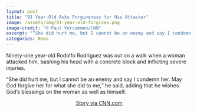 ```yaml
---
layout: post
title: "91 Year-Old Asks Forgiveness for His Attacker"
image: /assets/img/91-year-old-forgives.png
image-credit: "© Paul Vercammen/CNN"
excerpt: "“She did hurt me, but I cannot be an enemy and say I condemn her.”"
categories: News
---
```

<p>Ninety-one year-old Rodolfo Rodriguez was out on a walk when a woman attacked him, bashing his head with a concrete block and inflicting severe injuries.</p>

<p>“She did hurt me, but I cannot be an enemy and say I condemn her. May God forgive her for what she did to me,” he said, adding that he wishes God’s blessings on the woman as well as himself.</p> 

<p align="center"><a href="https://www.cnn.com/2018/07/12/us/mexican-man-beaten-forgiveness/index.html" target="_blank" > Story via CNN.com </a>
